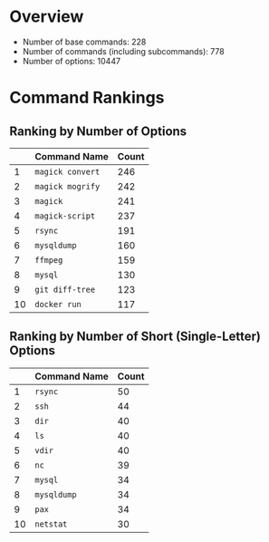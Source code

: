 # Overview

- Number of base commands: 228
- Number of commands (including subcommands): 778
- Number of options: 10447

# Command Rankings

## Ranking by Number of Options

||Command Name|Count|
|:--|:--|:--|
|1|`magick convert`|246|
|2|`magick mogrify`|242|
|3|`magick`|241|
|4|`magick-script`|237|
|5|`rsync`|191|
|6|`mysqldump`|160|
|7|`ffmpeg`|159|
|8|`mysql`|130|
|9|`git diff-tree`|123|
|10|`docker run`|117|

## Ranking by Number of Short (Single-Letter) Options

||Command Name|Count|
|:--|:--|:--|
|1|`rsync`|50|
|2|`ssh`|44|
|3|`dir`|40|
|4|`ls`|40|
|5|`vdir`|40|
|6|`nc`|39|
|7|`mysql`|34|
|8|`mysqldump`|34|
|9|`pax`|34|
|10|`netstat`|30|